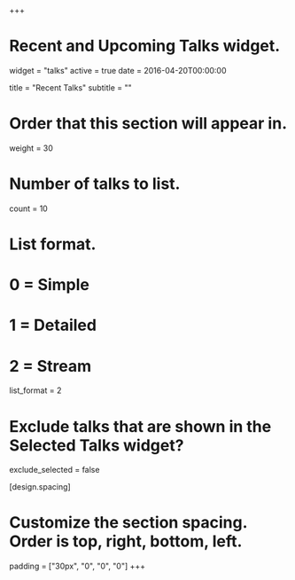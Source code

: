 +++
# Recent and Upcoming Talks widget.
widget = "talks"
active = true
date = 2016-04-20T00:00:00

title = "Recent Talks"
subtitle = ""

# Order that this section will appear in.
weight = 30

# Number of talks to list.
count = 10

# List format.
#   0 = Simple
#   1 = Detailed
#   2 = Stream
list_format = 2

# Exclude talks that are shown in the Selected Talks widget?
exclude_selected = false

 [design.spacing]
  # Customize the section spacing. Order is top, right, bottom, left.
  padding = ["30px", "0", "0", "0"] 
+++


